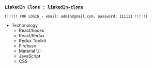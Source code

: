 ### `LinkedIn Clone : `[`linkedIn-clone`](https://linked-in-a6082.web.app/) 
    (!!!!! FOR LOGIN - email: admin@gmail.com, password: 111111 !!!!!)
 * Techonology
     * React/hooks
     * React/Redux
     * Redux Toolkit
     * Firebase
     * Material UI
     * JavaScript
     * CSS
